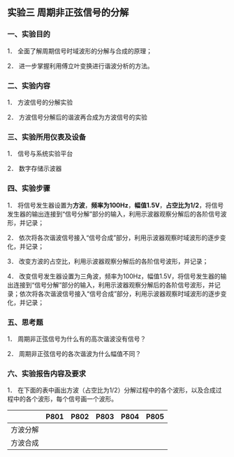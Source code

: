 ## 实验三      周期非正弦信号的分解

### 一、实验目的

1．   全面了解周期信号时域波形的分解与合成的原理；

2．   进一步掌握利用傅立叶变换进行谐波分析的方法。

### 二、实验内容

1．   方波信号的分解实验

2．   方波信号分解后的谐波再合成为方波信号的实验

### 三、实验所用仪表及设备

1．   信号与系统实验平台

2．   数字存储示波器

### 四、实验步骤

1．   将信号发生器设置为**方波**，**频率为100Hz**，**幅值1.5V**，**占空比为1/2**，将信号发生器的输出连接到“信号分解”部分的输入，利用示波器观察分解后的各阶信号波形，并记录；

2．   依次将各次谐波信号接入“信号合成”部分，利用示波器观察时域波形的逐步变化，并记录；

3．   改变方波的占空比，利用示波器观察分解后的各阶信号波形，并记录；

4．   改变信号发生器设置为三角波，频率为100Hz，幅值1.5V，将信号发生器的输出连接到“信号分解”部分的输入，利用示波器观察分解后的各阶信号波形，并记录；依次将各次谐波信号接入“信号合成”部分，利用示波器观察时域波形的逐步变化，并记录；

### 五、思考题

1．   周期非正弦信号为什么有的高次谐波没有信号？

2．   周期非正弦信号的各次谐波为什么幅值不同？

### 六、实验报告内容及要求

1．   在下面的表中画出方波（占空比为1/2）分解过程中的各个波形，以及合成过程中的各个波形，每个信号画一个波形。

|          | P801 | P802 | P803 | P804 | P805 |
| -------- | ---- | ---- | ---- | ---- | ---- |
| 方波分解 |      |      |      |      |      |
| 方波合成 |      |      |      |      |      |

 